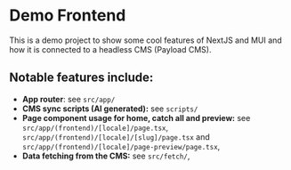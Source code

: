 # Demo Frontend

This is a demo project to show some cool features of NextJS and MUI and how it is connected to a headless CMS (Payload CMS).

## Notable features include:

- **App router**: see `src/app/`
- **CMS sync scripts (AI generated):** see `scripts/`
- **Page component usage for home, catch all and preview:** see `src/app/(frontend)/[locale]/page.tsx`, `src/app/(frontend)/[locale]/[slug]/page.tsx` and `src/app/(frontend)/[locale]/page-preview/page.tsx`,
- **Data fetching from the CMS:** see `src/fetch/`,
